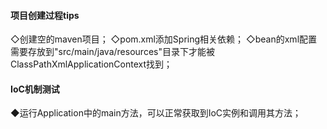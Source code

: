 #### 项目创建过程tips
◇创建空的maven项目；
◇pom.xml添加Spring相关依赖；
◇bean的xml配置需要存放到"src/main/java/resources"目录下才能被ClassPathXmlApplicationContext找到；


#### IoC机制测试
◆运行Application中的main方法，可以正常获取到IoC实例和调用其方法；